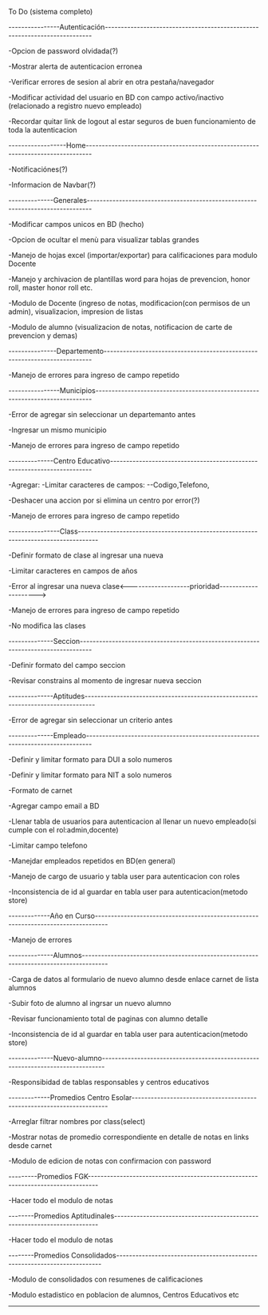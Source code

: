 To Do (sistema completo)

----------------Autenticación--------------------------------------------------------------------------

-Opcion de password olvidada(?)

-Mostrar alerta de autenticacion erronea

-Verificar errores de sesion al abrir en otra pestaña/navegador

-Modificar actividad del usuario en BD con campo activo/inactivo (relacionado a registro nuevo empleado)

-Recordar quitar link de logout al estar seguros de buen funcionamiento de toda la autenticacion

------------------Home--------------------------------------------------------------------------------

-Notificaciónes(?)

-Informacion de Navbar(?)


--------------Generales-------------------------------------------------------------------------------

-Modificar campos unicos en BD (hecho)

-Opcion de ocultar el menù para visualizar tablas grandes

-Manejo de hojas excel (importar/exportar) para calificaciones para modulo Docente

-Manejo y archivacion de plantillas word para hojas de prevencion, honor roll, master honor roll etc.

-Modulo de Docente (ingreso de notas, modificacion(con permisos de un admin), visualizacion, impresion de listas

-Modulo de alumno (visualizacion de notas, notificacion de carte de prevencion y demas)



---------------Departemento--------------------------------------------------------------------------

-Manejo de errores para ingreso de campo repetido


----------------Municipios-----------------------------------------------------------------------------

-Error de agregar sin seleccionar un departemanto antes

-Ingresar un mismo municipio

-Manejo de errores para ingreso de campo repetido



--------------Centro Educativo------------------------------------------------------------------------

-Agregar: -Limitar caracteres de campos: --Codigo,Telefono,

-Deshacer una accion por si elimina un centro por error(?)

-Manejo de errores para ingreso de campo repetido


----------------Class------------------------------------------------------------------------------------

-Definir formato de clase al ingresar una nueva

-Limitar caracteres en campos de años

-Error al ingresar una nueva clase<-------------------prioridad--------------------->

-Manejo de errores para ingreso de campo repetido

-No modifica las clases


--------------Seccion----------------------------------------------------------------------------------

-Definir formato del campo seccion

-Revisar constrains al momento de ingresar nueva seccion


--------------Aptitudes---------------------------------------------------------------------------------

-Error de agregar sin seleccionar un criterio antes


--------------Empleado--------------------------------------------------------------------------------

-Definir y limitar formato para DUI a solo numeros

-Definir y limitar formato para NIT a solo numeros

-Formato de carnet

-Agregar campo email a BD

-Llenar tabla de usuarios para autenticacion al llenar un nuevo empleado(si cumple con el rol:admin,docente)

-Limitar campo telefono

-Manejdar empleados repetidos en BD(en general)

-Manejo de cargo de usuario y tabla user para autenticacion con roles

-Inconsistencia de id al guardar en tabla user para autenticacion(metodo store)


-------------Año en Curso----------------------------------------------------------------------------------

-Manejo de errores


--------------Alumnos--------------------------------------------------------------------------------------

-Carga de datos al formulario de nuevo alumno desde enlace carnet de lista alumnos

-Subir foto de alumno al ingrsar un nuevo alumno

-Revisar funcionamiento total de paginas con alumno detalle

-Inconsistencia de id al guardar en tabla user para autenticacion(metodo store)

--------------Nuevo-alumno-------------------------------------------------------------------------------

-Responsibidad de tablas responsables y centros educativos



-------------Promedios Centro Esolar----------------------------------------------------------------------

-Arreglar filtrar nombres por class(select)

-Mostrar notas de promedio correspondiente en detalle de notas en links desde carnet

-Modulo de edicion de notas con confirmacion con password


---------Promedios FGK---------------------------------------------------------------------------------

-Hacer todo el modulo de notas


--------Promedios Aptitudinales-------------------------------------------------------------------------

-Hacer todo el modulo de notas


--------Promedios Consolidados-------------------------------------------------------------------------

-Modulo de consolidados con resumenes de calificaciones

-Modulo estadistico en poblacion de alumnos, Centros Educativos etc


--------------------------------------------------
